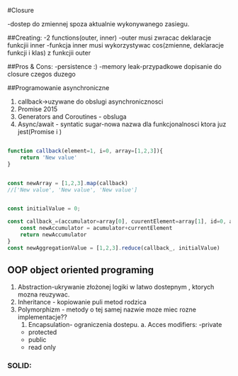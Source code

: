 #Closure

-dostep do zmiennej spoza aktualnie wykonywanego zasiegu.

##Creating:
-2 functions(outer, inner)
-outer musi zwracac deklaracje funkcjii inner
-funkcja inner musi wykorzystywac cos(zmienne, deklaracje funkcji i klas) z funkcjii outer


##Pros & Cons:
-persistence :)
-memory leak-przypadkowe dopisanie do closure czegos duzego


##Programowanie asynchroniczne
1. callback->uzywane do obslugi asynchronicznosci
2. Promise 2015
3. Generators and Coroutines - obsluga
4. Async/await - syntatic sugar-nowa nazwa dla funkcjonalnosci ktora juz jest(Promise i )


```javascript

function callback(element=1, i=0, array=[1,2,3]){
    return 'New value'
}


const newArray = [1,2,3].map(callback)
//['New value', 'New value', 'New value']


const initialValue = 0;

const callback_=(accumulator=array[0], cuurentElement=array[1], id=0, array=[1,2,3])=>{
    const newAccumulator = acumulator+currentElement
    return newAccumulator
}
const newAggregationValue = [1,2,3].reduce(callback_, initialValue)

```


## OOP object oriented programing

1. Abstraction-ukrywanie złożonej logiki w latwo dostepnym , ktorych mozna reuzywac.
2. Inheritance - kopiowanie puli metod rodzica
3. Polymorphizm - metody o tej samej nazwie moze miec rozne implementacje??
   1. Encapsulation- ograniczenia dostepu. 
   a. Acces modifiers:
   -private
   - protected
   - public
   - read only
### SOLID:
   